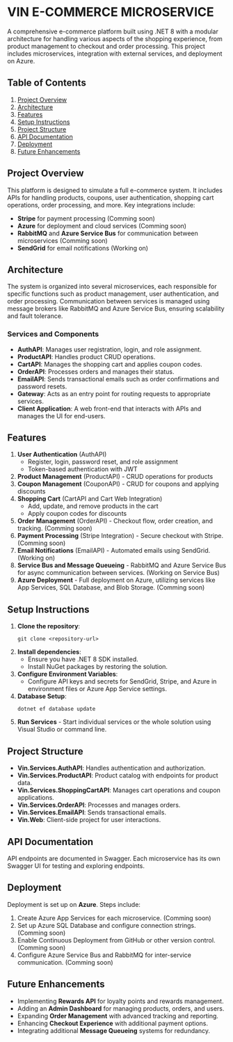 <h1>VIN E-COMMERCE MICROSERVICE</h1>

<p>A comprehensive e-commerce platform built using .NET 8 with a modular architecture for handling various aspects of the shopping experience, from product management to checkout and order processing. This project includes microservices, integration with external services, and deployment on Azure.</p>

<h2>Table of Contents</h2>
<ol>
    <li><a href="#project-overview">Project Overview</a></li>
    <li><a href="#architecture">Architecture</a></li>
    <li><a href="#features">Features</a></li>
    <li><a href="#setup-instructions">Setup Instructions</a></li>
    <li><a href="#project-structure">Project Structure</a></li>
    <li><a href="#api-documentation">API Documentation</a></li>
    <li><a href="#deployment">Deployment</a></li>
    <li><a href="#future-enhancements">Future Enhancements</a></li>
</ol>

<h2 id="project-overview">Project Overview</h2>
<p>This platform is designed to simulate a full e-commerce system. It includes APIs for handling products, coupons, user authentication, shopping cart operations, order processing, and more. Key integrations include:</p>
<ul>
    <li><strong>Stripe</strong> for payment processing (Comming soon)</li>
    <li><strong>Azure</strong> for deployment and cloud services (Comming soon)</li>
    <li><strong>RabbitMQ</strong> and <strong>Azure Service Bus</strong> for communication between microservices (Comming soon)</li>
    <li><strong>SendGrid</strong> for email notifications (Working on)</li>
</ul>

<h2 id="architecture">Architecture</h2>
<p>The system is organized into several microservices, each responsible for specific functions such as product management, user authentication, and order processing. Communication between services is managed using message brokers like RabbitMQ and Azure Service Bus, ensuring scalability and fault tolerance.</p>

<h3>Services and Components</h3>
<ul>
    <li><strong>AuthAPI</strong>: Manages user registration, login, and role assignment.</li>
    <li><strong>ProductAPI</strong>: Handles product CRUD operations.</li>
    <li><strong>CartAPI</strong>: Manages the shopping cart and applies coupon codes.</li>
    <li><strong>OrderAPI</strong>: Processes orders and manages their status.</li>
    <li><strong>EmailAPI</strong>: Sends transactional emails such as order confirmations and password resets.</li>
    <li><strong>Gateway</strong>: Acts as an entry point for routing requests to appropriate services.</li>
    <li><strong>Client Application</strong>: A web front-end that interacts with APIs and manages the UI for end-users.</li>
</ul>

<h2 id="features">Features</h2>
<ol>
    <li><strong>User Authentication</strong> (AuthAPI)
        <ul>
            <li>Register, login, password reset, and role assignment</li>
            <li>Token-based authentication with JWT</li>
        </ul>
    </li>
    <li><strong>Product Management</strong> (ProductAPI) - CRUD operations for products</li>
    <li><strong>Coupon Management</strong> (CouponAPI) - CRUD for coupons and applying discounts</li>
    <li><strong>Shopping Cart</strong> (CartAPI and Cart Web Integration)
        <ul>
            <li>Add, update, and remove products in the cart</li>
            <li>Apply coupon codes for discounts</li>
        </ul>
    </li>
    <li><strong>Order Management</strong> (OrderAPI) - Checkout flow, order creation, and tracking. (Comming soon)</li>
    <li><strong>Payment Processing</strong> (Stripe Integration) - Secure checkout with Stripe. (Comming soon)</li>
    <li><strong>Email Notifications</strong> (EmailAPI) - Automated emails using SendGrid. (Working on)</li>
    <li><strong>Service Bus and Message Queueing</strong> - RabbitMQ and Azure Service Bus for async communication between services. (Working on Service Bus)</li>
    <li><strong>Azure Deployment</strong> - Full deployment on Azure, utilizing services like App Services, SQL Database, and Blob Storage. (Comming soon)</li>
</ol>

<h2 id="setup-instructions">Setup Instructions</h2>
<ol>
    <li><strong>Clone the repository</strong>:
        <pre><code>git clone &lt;repository-url&gt;</code></pre>
    </li>
    <li><strong>Install dependencies</strong>:
        <ul>
            <li>Ensure you have .NET 8 SDK installed.</li>
            <li>Install NuGet packages by restoring the solution.</li>
        </ul>
    </li>
    <li><strong>Configure Environment Variables</strong>:
        <ul>
            <li>Configure API keys and secrets for SendGrid, Stripe, and Azure in environment files or Azure App Service settings.</li>
        </ul>
    </li>
    <li><strong>Database Setup</strong>:
        <pre><code>dotnet ef database update</code></pre>
    </li>
    <li><strong>Run Services</strong> - Start individual services or the whole solution using Visual Studio or command line.</li>
</ol>

<h2 id="project-structure">Project Structure</h2>
<ul>
    <li><strong>Vin.Services.AuthAPI</strong>: Handles authentication and authorization.</li>
    <li><strong>Vin.Services.ProductAPI</strong>: Product catalog with endpoints for product data.</li>
    <li><strong>Vin.Services.ShoppingCartAPI</strong>: Manages cart operations and coupon applications.</li>
    <li><strong>Vin.Services.OrderAPI</strong>: Processes and manages orders.</li>
    <li><strong>Vin.Services.EmailAPI</strong>: Sends transactional emails.</li>
    <li><strong>Vin.Web</strong>: Client-side project for user interactions.</li>
</ul>

<h2 id="api-documentation">API Documentation</h2>
<p>API endpoints are documented in Swagger. Each microservice has its own Swagger UI for testing and exploring endpoints.</p>

<h2 id="deployment">Deployment</h2>
<p>Deployment is set up on <strong>Azure</strong>. Steps include:</p>
<ol>
    <li>Create Azure App Services for each microservice. (Comming soon)</li>
    <li>Set up Azure SQL Database and configure connection strings. (Comming soon)</li>
    <li>Enable Continuous Deployment from GitHub or other version control. (Comming soon)</li>
    <li>Configure Azure Service Bus and RabbitMQ for inter-service communication. (Comming soon)</li>
</ol>

<h2 id="future-enhancements">Future Enhancements</h2>
<ul>
    <li>Implementing <strong>Rewards API</strong> for loyalty points and rewards management.</li>
    <li>Adding an <strong>Admin Dashboard</strong> for managing products, orders, and users.</li>
    <li>Expanding <strong>Order Management</strong> with advanced tracking and reporting.</li>
    <li>Enhancing <strong>Checkout Experience</strong> with additional payment options.</li>
    <li>Integrating additional <strong>Message Queueing</strong> systems for redundancy.</li>
</ul>

</body>
</html>
